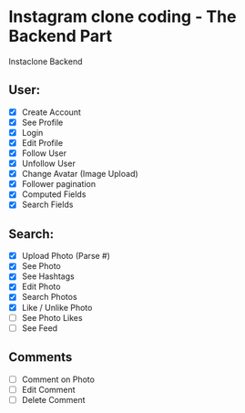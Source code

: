 # Instagram clone coding - The Backend Part

Instaclone Backend

## User:

- [X] Create Account  
- [X] See Profile  
- [X] Login   
- [X] Edit Profile  
- [X] Follow User  
- [X] Unfollow User  
- [X] Change Avatar (Image Upload)  
- [X] Follower pagination  
- [X] Computed Fields  
- [X] Search Fields  

## Search: 

- [X] Upload Photo (Parse #)  
- [X] See Photo   
- [X] See Hashtags   
- [X] Edit Photo  
- [X] Search Photos   
- [X] Like / Unlike Photo  
- [ ] See Photo Likes  
- [ ] See Feed   

## Comments

- [ ] Comment on Photo  
- [ ] Edit Comment  
- [ ] Delete Comment  